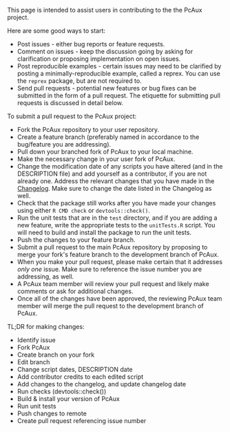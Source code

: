 This page is intended to assist users in contributing to the the PcAux project. 

Here are some good ways to start: 

* Post issues - either bug reports or feature requests. 
* Comment on issues - keep the discussion going by asking for clarification or proposing implementation on open issues.
* Post reproducible examples - certain issues may need to be clarified by posting a minimally-reproducible example, called a reprex. You can use the `reprex` package, but are not required to. 
* Send pull requests - potential new features or bug fixes can be submitted in the form of a pull request. The etiquette for submitting pull requests is discussed in detail below. 

To submit a pull request to the PcAux project: 

* Fork the PcAux repository to your user repository.
* Create a feature branch (preferably named in accordance to the bug/feature you are addressing). 
* Pull down your branched fork of PcAux to your local machine. 
* Make the necessary change in your user fork of PcAux.
* Change the modification date of any scripts you have altered (and in the DESCRIPTION file) and add yourself as a contributor, if you are not already one. Address the relevant changes that you have made in the [Changelog](https://github.com/PcAux-Package/PcAux/blob/develop/CHANGELOG.md). Make sure to change the date listed in the Changelog as well. 
* Check that the package still works after you have made your changes using either `R CMD check` or `devtools::check()`.
* Run the unit tests that are in the `test` directory, and if you are adding a new feature, write the appropriate tests to the `unitTests.R` script. You will need to build and install the package to run the unit tests.
* Push the changes to your feature branch. 
* Submit a pull request to the main PcAux repository by proposing to merge your fork's feature branch to the development branch of PcAux.
* When you make your pull request, please make certain that it addresses _only_ _one_ issue. Make sure to reference the issue number you are addressing, as well. 
* A PcAux team member will review your pull request and likely make comments or ask for additional changes. 
* Once all of the changes have been approved, the reviewing PcAux team member will merge the pull request to the development branch of PcAux.

TL;DR for making changes:

* Identify issue
* Fork PcAux 
* Create branch on your fork
* Edit branch
* Change script dates, DESCRIPTION date
* Add contributor credits to each edited script 
* Add changes to the changelog, and update changelog date 
* Run checks (devtools::check())
* Build & install your version of PcAux
* Run unit tests
* Push changes to remote 
* Create pull request referencing issue number
